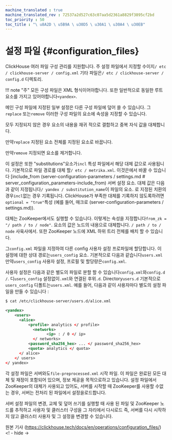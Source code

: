 ```yaml
---
machine_translated : true
machine_translated_rev : 72537a2d527c63c07aa5d2361a8829f3895cf2bd
toc_priority : 50
toc_title : "\ u8A2D \ u5B9A \ u30D5 \ u30A1 \ u30A4 \ u30EB"
---
```


# 설정 파일 {#configuration_files}

ClickHouse 여러 파일 구성 관리를 지원합니다. 주 설정 파일에서 지정할 수이지`/ etc / clickhouse-server / config.xml` 기타 파일은`/ etc / clickhouse-server / config.d` 디렉토리.

!!! note "주"
    모든 구성 파일은 XML 형식이어야합니다. 또한 일반적으로 동일한 루트 요소를 가지고 있어야합니다`<yandex>`.

메인 구성 파일에 지정된 일부 설정은 다른 구성 파일에 덮어 쓸 수 있습니다. 그`replace` 또는`remove` 이러한 구성 파일의 요소에 속성을 지정할 수 있습니다.

모두 지정되지 않은 경우 요소의 내용을 재귀 적으로 결합하고 중복 자식 값을 대체합니다.

만약`replace` 지정된 요소 전체를 지정된 요소로 바꿉니다.

만약`remove` 지정되면 요소를 제거합니다.

이 설정은 또한 "substitutions"요소가`incl` 특성 파일에서 해당 대체 값으로 사용됩니다. 기본적으로 파일 경로를 대체 할`/ etc / metrika.xml`. 이것은에서 바꿀 수 있습니다 [include_from (server-configuration-parameters / settings.md # server_configuration_parameters-include_from) 서버 설정 요소. 대체 값은 다음과 같이 지정됩니다`/ yandex / substitution_name`이 파일의 요소. 로 지정된 치환의 경우`incl`없는 경우 기록됩니다. ClickHouse가 부족한 대체를 기록하지 않도록하려면`optional = "true"`특성 (예를 들어, 매크로 (server-configuration-parameters / settings.md)).

대체는 ZooKeeper에서도 실행할 수 있습니다. 이렇게는 속성을 지정합니다`from_zk = "/ path / to / node"`. 요소의 값은 노드의 내용으로 대체합니다. `/ path / to / node` 사육사에서. 또한 ZooKeeper 노드에 XML 하위 트리 전체를 배치 할 수 있습니다.

그`config.xml` 파일을 지정하여 다른 config 사용자 설정 프로파일에 할당합니다. 이 설정에 대한 상대 경로는`users_config` 요소. 기본적으로 다음과 같습니다`users.xml` 만약`users_config` 사용자 설정, 프로필 및 할당량은`config.xml`.

사용자 설정은 다음과 같은 별도의 파일로 분할 할 수 있습니다`config.xml`와`config.d /`.
디`users_config` 설정없이`.xml`와 연결된 후위`.d`.
Directory`users.d` 기본적으로`users_config` 디폴트는`users.xml`.
예를 들어, 다음과 같이 사용자마다 별도의 설정 파일을 만들 수 있습니다 :

```bash
$ cat /etc/clickhouse-server/users.d/alice.xml
```

```xml
<yandex>
    <users>
      <alice>
          <profile> analytics </ profile>
            <networks>
                  <ip> : / 0 </ ip>
            </ networks>
          <password_sha256_hex> ... </ password_sha256_hex>
          <quota> analytics </ quota>
      </ alice>
    </ users>
</ yandex>
```

각 설정 파일은 서버와도`file-preprocessed.xml` 시작 파일. 이 파일은 완료된 모든 대체 및 재정이 포함되어 있으며, 정보 제공을 목적으로하고 있습니다. 설정 파일에서 ZooKeeper의 대체가 사용되고 있어도, 서버를 시작할 때 ZooKeeper를 사용할 수없는 경우, 서버는 전처리 된 파일에서 설정을로드합니다.

서버 설정 파일의 변경, 교체 및 덮어 쓰기를 실행할 때 사용 된 파일 및 ZooKeeper 노드를 추적하고 사용자 및 클러스터 구성을 그 자리에서 다시로드 즉, 서버를 다시 시작하지 않고 클러스터 사용자 및 그 설정을 변경할 수 있습니다.

원본 기사 (https://clickhouse.tech/docs/en/operations/configuration_files/) <! - hide ->
